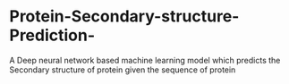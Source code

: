 # Protein-Secondary-structure-Prediction-
A Deep neural network based machine learning model which predicts the Secondary structure of protein given the sequence of protein 
